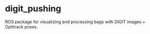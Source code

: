 digit_pushing
===================================================

ROS package for visualizing and processing bags with DIGIT images + Optitrack poses.